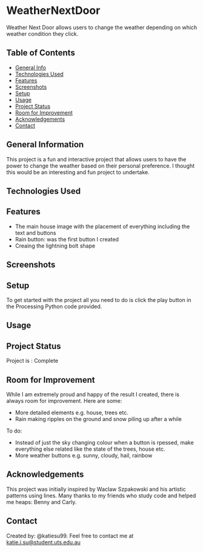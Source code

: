 # WeatherNextDoor
Weather Next Door allows users to change the weather depending on which weather condition they click. 

## Table of Contents
* [General Info](#general-information)
* [Technologies Used](#technologies-used)
* [Features](#features)
* [Screenshots](#screenshots)
* [Setup](#setup)
* [Usage](#usage)
* [Project Status](#project-status)
* [Room for Improvement](#room-for-improvement)
* [Acknowledgements](#acknowledgements)
* [Contact](#contact)


## General Information
This project is a fun and interactive project that allows users to have the power to change the weather based on their personal preference. I thought this would be an interesting and fun project to undertake.


## Technologies Used


## Features
- The main house image with the placement of everything including the text and buttons
- Rain button: was the first button I created
- Creaing the lightning bolt shape

## Screenshots


## Setup
To get started with the project all you need to do is click the play button in the Processing Python code provided. 

## Usage


## Project Status
Project is : Complete

## Room for Improvement
While I am extremely proud and happy of the result I created, there is always room for improvement. Here are some:
- More detailed elements e.g. house, trees etc.
- Rain making ripples on the ground and snow piling up after a while

To do:
- Instead of just the sky changing colour when a button is rpessed, make everything else related like the state of the trees, house etc.
- More weather buttons e.g. sunny, cloudy, hail, rainbow
  
## Acknowledgements
This project was initially inspired by Waclaw Szpakowski and his artistic patterns using lines. 
Many thanks to my friends who study code and helped me heaps: Benny and Carly.

## Contact
Created by: @katiesu99. 
Feel free to contact me at katie.j.su@student.uts.edu.au
